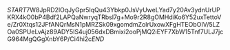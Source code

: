 $START$7W8JpRD2lOqJyGpr5IqQu43Ybkp0JsVyUweLYad7y20Av3ydnUrUPKRX4kO0bP4Bdf2LAPQaNwryqTRbsl7g+Mo9r2R8gOMHdiKo6Y52uxTettoVe/Zr0Xtqs12JFfANQrMsN1pMRZSk09xgomdmZolrUxowXFgHTEObOIV/5LZOa0SPUeLvAjz89ADY5IS4uj056dxDBmixi2ooPjMQ2iEYF7XbW15Tnf7ULJ7jcG964MgQGgXnbY6P/Ci4hi2c$END$